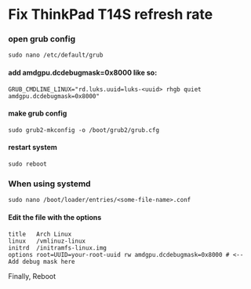 # Fix ThinkPad T14S refresh rate

### open grub config

```shell
sudo nano /etc/default/grub
```

#### add amdgpu.dcdebugmask=0x8000 like so:

```shell
GRUB_CMDLINE_LINUX="rd.luks.uuid=luks-<uuid> rhgb quiet amdgpu.dcdebugmask=0x8000"
```

#### make grub config
```
sudo grub2-mkconfig -o /boot/grub2/grub.cfg
```

#### restart system

```shell
sudo reboot
```

### When using systemd

```shell
sudo nano /boot/loader/entries/<some-file-name>.conf
```

#### Edit the file with the options
```
title   Arch Linux
linux   /vmlinuz-linux
initrd  /initramfs-linux.img
options root=UUID=your-root-uuid rw amdgpu.dcdebugmask=0x8000 # <-- Add debug mask here 
```

Finally, Reboot
